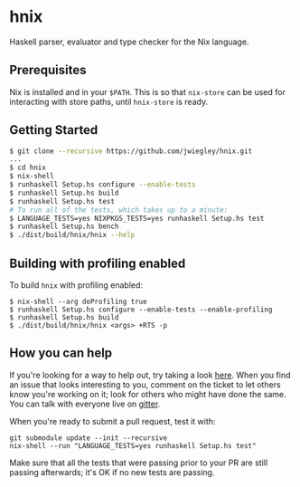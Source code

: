 # hnix

Haskell parser, evaluator and type checker for the Nix language.

## Prerequisites

Nix is installed and in your `$PATH`. This is so that `nix-store` can be used
for interacting with store paths, until `hnix-store` is ready.

## Getting Started

```bash
$ git clone --recursive https://github.com/jwiegley/hnix.git
...
$ cd hnix
$ nix-shell
$ runhaskell Setup.hs configure --enable-tests
$ runhaskell Setup.hs build
$ runhaskell Setup.hs test
# To run all of the tests, which takes up to a minute:
$ LANGUAGE_TESTS=yes NIXPKGS_TESTS=yes runhaskell Setup.hs test
$ runhaskell Setup.hs bench
$ ./dist/build/hnix/hnix --help
```

## Building with profiling enabled

To build `hnix` with profiling enabled:

```
$ nix-shell --arg doProfiling true
$ runhaskell Setup.hs configure --enable-tests --enable-profiling
$ runhaskell Setup.hs build
$ ./dist/build/hnix/hnix <args> +RTS -p
```

## How you can help

If you're looking for a way to help out, try taking a look
[here](https://github.com/jwiegley/hnix/issues?q=is%3Aissue+is%3Aopen+label%3A%22help+wanted%22+no%3Aassignee).
When you find an issue that looks interesting to you, comment on the ticket to
let others know you're working on it; look for others who might have done the
same. You can talk with everyone live on
[gitter](https://gitter.im/haskell-nix/Lobby).

When you're ready to submit a pull request, test it with:
```
git submodule update --init --recursive
nix-shell --run "LANGUAGE_TESTS=yes runhaskell Setup.hs test"
```

Make sure that all the tests that were passing prior to your PR are still
passing afterwards; it's OK if no new tests are passing.
